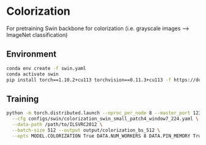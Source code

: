 # Colorization

For pretraining Swin backbone for colorization (i.e. grayscale images --> ImageNet classification)

## Environment


```bash
conda env create -f swin.yaml
conda activate swin
pip install torch==1.10.2+cu113 torchvision==0.11.3+cu113 -f https://download.pytorch.org/whl/torch_stable.html

```


## Training

```bash
python -m torch.distributed.launch --nproc_per_node 8 --master_port 12345  main.py \
  --cfg configs/swin/colorization_swin_small_patch4_window7_224.yaml \
  --data-path /path/to/ILSVRC2012 \
  --batch-size 512 --output output/colorization_bs_512 \
  --opts MODEL.COLORIZATION True DATA.NUM_WORKERS 8 DATA.PIN_MEMORY True
```
